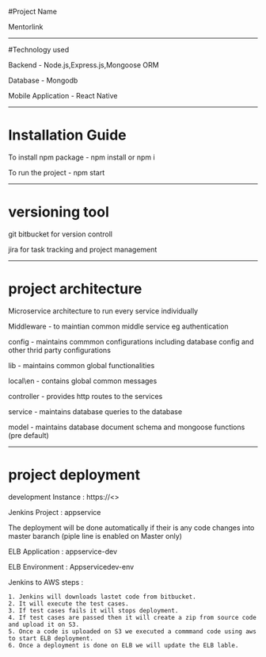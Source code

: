 


#Project Name
 
 Mentorlink 

 -----------------------------------------------------------------------------------------------------

 #Technology used

 Backend - Node.js,Express.js,Mongoose ORM

 Database - Mongodb

 Mobile Application - React Native

 ------------------------------------------------------------------------------------------------------

 # Installation Guide

 To install npm package - npm install or npm i

 To run the project - npm start

 -------------------------------------------------------------------------------------------------------
 # versioning tool

 git bitbucket for version controll

 jira for task tracking and project management

 -------------------------------------------------------------------------------------------------------

 # project architecture

 Microservice architecture to run every service individually

 Middleware - to maintian common middle service eg authentication

 config - maintains commmon configurations including database config and other thrid party configurations

 lib - maintains common global functionalities

 local\en - contains global common messages

 controller - provides http routes to the services

 service - maintains database queries to the database

 model - maintains database document schema and mongoose functions (pre default)

  -------------------------------------------------------------------------------------------------------

 # project deployment 
  
  development Instance : https://<>

  Jenkins Project : appservice

  The deployment will be done automatically if their is any code changes into master baranch (piple line is enabled on Master only)
  
  ELB Application : appservice-dev
  
  ELB Environment : Appservicedev-env

  Jenkins to AWS steps :
    
    1. Jenkins will downloads lastet code from bitbucket.
    2. It will execute the test cases.
    3. If test cases fails it will stops deployment.
    4. If test cases are passed then it will create a zip from source code and upload it on S3.
    5. Once a code is uploaded on S3 we executed a commmand code using aws to start ELB deployment.
    6. Once a deployment is done on ELB we will update the ELB lable. 
